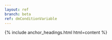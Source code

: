 ```yaml
---
layout: ref
branch: beta
ref: dmConditionVariable
---
```

{% include anchor_headings.html html=content %}